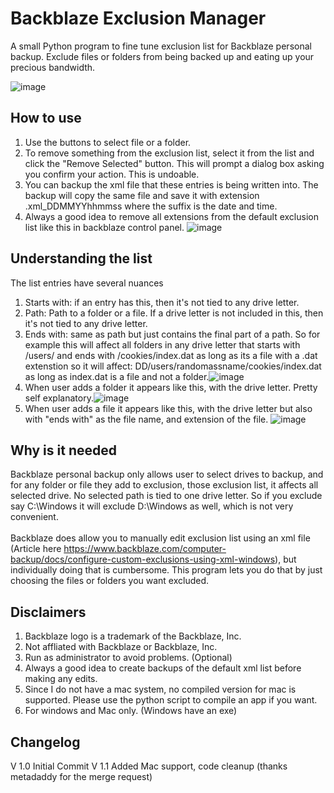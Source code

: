 # Backblaze Exclusion Manager
A small Python program to fine tune exclusion list for Backblaze personal backup. 
Exclude files or folders from being backed up and eating up your precious bandwidth.

![image](https://github.com/user-attachments/assets/d3cec3e3-be51-4862-93a7-1726df7b571b)

## How to use
1. Use the buttons to select file or a folder.
2. To remove something from the exclusion list, select it from the list and click the "Remove Selected" button. This will prompt a dialog box asking you confirm your action. This is undoable.
3. You can backup the xml file that these entries is being written into. The backup will copy the same file and save it with extension .xml_DDMMYYhhmmss where the suffix is the date and time.
4. Always a good idea to remove all extensions from the default exclusion list like this in backblaze control panel. ![image](https://github.com/user-attachments/assets/b4bfd9fd-c96c-4e09-8f51-a9c8a86b6eb1)


 ## Understanding the list
 The list entries have several nuances
 1. Starts with: if an entry has this, then it's not tied to any drive letter.
 2. Path: Path to a folder or a file. If a drive letter is not included in this, then it's not tied to any drive letter.
 3. Ends with: same as path but just contains the final part of a path. So for example this will affect all folders in any drive letter that starts with /users/ and ends with /cookies/index.dat as long as its a file with a .dat extenstion so it will affect: DD/users/randomassname/cookies/index.dat as long as index.dat is a file and not a folder.![image](https://github.com/user-attachments/assets/2cf79d3b-5752-4559-b4d9-3ea3c740b1b2)
 4. When user adds a folder it appears like this, with the drive letter. Pretty self explanatory.![image](https://github.com/user-attachments/assets/1fb7e7c1-be06-4f92-af6d-5339e0836fce)
 5. When user adds a file it appears like this, with the drive letter but also with "ends with" as the file name, and extension of the file. ![image](https://github.com/user-attachments/assets/acfe46d0-89b4-4663-ad3c-36c69a238561)



## Why is it needed
Backblaze personal backup only allows user to select drives to backup, and for any folder or file they add to exclusion, those exclusion list, it affects all selected drive. No selected path is tied to one drive letter. So if you exclude say C:\Windows it will exclude D:\Windows as well, which is not very convenient.
</br>
</br>
Backblaze does allow you to manually edit exclusion list using an xml file (Article here https://www.backblaze.com/computer-backup/docs/configure-custom-exclusions-using-xml-windows), but individually doing that is cumbersome. This program lets you do that by just choosing the files or folders you want excluded.


## Disclaimers
1. Backblaze logo is a trademark of the Backblaze, Inc.
2. Not affliated with Backblaze or Backblaze, Inc.
3. Run as administrator to avoid problems. (Optional)
4. Always a good idea to create backups of the default xml list before making any edits.
5. Since I do not have a mac system, no compiled version for mac is supported. Please use the python script to compile an app if you want.
6. For windows and Mac only. (Windows have an exe)

## Changelog
V 1.0 Initial Commit
V 1.1 Added Mac support, code cleanup (thanks metadaddy for the merge request)
